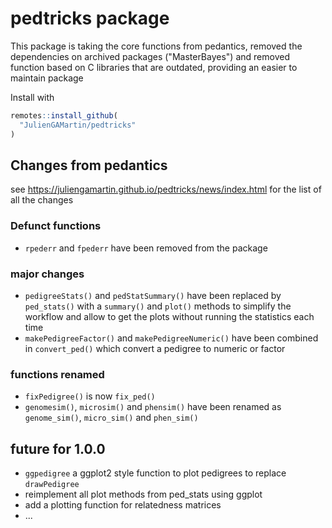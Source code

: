 # pedtricks package

This package is taking the core functions from pedantics, removed the dependencies on archived packages ("MasterBayes") and removed function based on C libraries that are outdated, providing an easier to maintain package

Install with

```r
remotes::install_github(
  "JulienGAMartin/pedtricks"
)
```

## Changes from pedantics

see https://juliengamartin.github.io/pedtricks/news/index.html for the list of all the changes

### Defunct functions
* `rpederr` and `fpederr` have been removed from the package

### major changes
* `pedigreeStats()` and `pedStatSummary()` have been replaced by `ped_stats()` with a `summary()` and `plot()` methods to simplify the workflow and allow to get the plots without running the statistics each time
* `makePedigreeFactor()` and `makePedigreeNumeric()` have been combined in `convert_ped()` which convert a pedigree to numeric or factor

### functions renamed
* `fixPedigree()` is now `fix_ped()`
* `genomesim()`, `microsim()` and `phensim()` have been renamed as `genome_sim()`, `micro_sim()` and `phen_sim()`

## future for 1.0.0
* `ggpedigree` a ggplot2 style function to plot pedigrees to replace `drawPedigree`
* reimplement all plot methods from ped_stats using ggplot
* add a plotting function for relatedness matrices
* ...